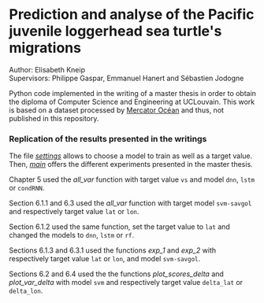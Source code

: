 # Prediction and analyse of the Pacific juvenile loggerhead sea turtle's migrations
Author: Elisabeth Kneip\
Supervisors: Philippe Gaspar, Emmanuel Hanert and Sébastien Jodogne

Python code implemented in the writing of a master thesis in order to obtain the diploma of Computer Science and Engineering at UCLouvain. This work is based on a dataset processed by [Mercator Océan](https://www.mercator-ocean.eu/) and thus, not published in this repository.

### Replication of the results presented in the writings
The file [*settings*](settings.py) allows to choose a model to train as well as a target value. Then, [*main*](main.py) offers the different experiments presented in the master thesis. 

Chapter 5 used the *all_var* function with target value `vs` and model `dnn`, `lstm` or `condRNN`. 

Section 6.1.1 and 6.3 used the *all_var* function with target model `svm-savgol` and respectively target value `lat` or `lon`.

Section 6.1.2 used the same function, set the target value to `lat` and changed the models to `dnn`, `lstm` or `rf`. 

Sections 6.1.3 and 6.3.1 used the functions *exp_1* and *exp_2* with respectively target value `lat` or `lon`, and model `svm-savgol`. 

Sections 6.2 and 6.4 used the the functions *plot_scores_delta* and *plot_var_delta* with model `svm` and respectively target value `delta_lat` or `delta_lon`. 


